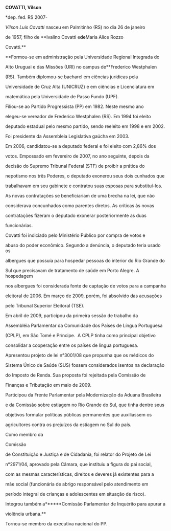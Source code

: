 **COVATTI, Vilson**



\*dep. fed. RS 2007-



*Vilson Luís Covatti* nasceu em Palmitinho (RS) no dia 26 de janeiro

de 1957, filho de **Ivalino Covatti e****de****Maria Alice Rozzo

Covatti.**



**Formou-se em administração pela Universidade Regional Integrada do

Alto Uruguai e das Missões (URI) no campus de**Frederico Westphalen

(RS). Também diplomou-se bacharel em ciências jurídicas pela

Universidade de Cruz Alta (UNICRUZ) e em ciências e Licenciatura em

matemática pela Universidade de Passo Fundo (UPF).



Filiou-se ao Partido Progressista (PP) em 1982. Neste mesmo ano

elegeu-se vereador de Frederico Westphalen (RS). Em 1994 foi eleito

deputado estadual pelo mesmo partido, sendo reeleito em 1998 e em 2002.

Foi presidente da Assembleia Legislativa gaúcha em 2003.



Em 2006, candidatou-se a deputado federal e foi eleito com 2,86% dos

votos. Empossado em fevereiro de 2007, no ano seguinte, depois da

decisão do Supremo Tribunal Federal (STF) de proibir a prática do

nepotismo nos três Poderes, o deputado exonerou seus dois cunhados que

trabalhavam em seu gabinete e contratou suas esposas para substituí-los.

As novas contratações se beneficiariam de uma brecha na lei, que não

considerava concunhados como parentes diretos. As críticas às novas

contratações fizeram o deputado exonerar posteriormente as duas

funcionárias.



Covatti foi indiciado pelo Ministério Público por compra de votos e

abuso do poder econômico. Segundo a denúncia, o deputado teria usado os

albergues que possuía para hospedar pessoas do interior do Rio Grande do

Sul que precisavam de tratamento de saúde em Porto Alegre. A hospedagem

nos albergues foi considerada fonte de captação de votos para a campanha

eleitoral de 2006. Em março de 2009, porém, foi absolvido das acusações

pelo Tribunal Superior Eleitoral (TSE).



Em abril de 2009, participou da primeira sessão de trabalho da

Assembléia Parlamentar da Comunidade dos Países de Língua Portuguesa

(CPLP), em São Tomé e Príncipe.  A CPLP tinha como principal objetivo

consolidar a cooperação entre os países de língua portuguesa.



Apresentou projeto de lei n°3001/08 que propunha que os médicos do

Sistema Único de Saúde (SUS) fossem considerados isentos na declaração

do Imposto de Renda. Sua proposta foi rejeitada pela Comissão de

Finanças e Tributação em maio de 2009.



Participou da Frente Parlamentar pela Modernização da Aduana Brasileira

e da Comissão sobre estiagem no Rio Grande do Sul, que tinha dentre seus

objetivos formular políticas públicas permanentes que auxiliassem os

agricultores contra os prejuízos da estiagem no Sul do país.



Como membro da

[](http://www.camara.gov.br/internet/comissao/composicao/CCJC-ind.htm)Comissão

de Constituição e Justiça e de Cidadania, foi relator do Projeto de Lei

n°2971/04, aprovado pela Câmara, que instituiu a figura do pai social,

com as mesmas características, direitos e deveres já existentes para a

mãe social (funcionária de abrigo responsável pelo atendimento em

período integral de crianças e adolescentes em situação de risco).

Integrou também a******Comissão Parlamentar de Inquérito para apurar a

violência urbana.**



Tornou-se membro da executiva nacional do PP.





